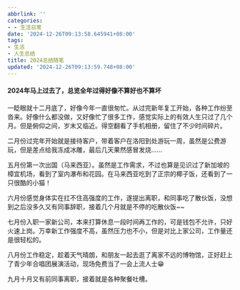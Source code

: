 ```yaml
---
abbrlink: ''
categories:
- - 生活日常
date: '2024-12-26T09:13:58.645941+08:00'
tags:
- 生活
- 人生总结
title: 2024总结随笔
updated: '2024-12-26T09:13:59.748+08:00'
---
```

#### 2024年马上过去了，总览全年过得好像不算好也不算坏

一眨眼就十二月底了，好像今年一直很匆忙。从过完新年复工开始，各种工作纷至沓来。好像什么都没做，又好像忙了很多工作，感觉实际上的有效人生只过了几个月。但是俯仰之间，岁末又临近。得空翻看了手机相册，留住了不少时间碎片。

二月份过完年开始就是接待客户，带着客户在洛阳到处游玩一周，虽然是公费游玩，但是差点给我冻成冰雕，最后几天果然感冒发烧......


五月份第一次出国（马来西亚）。虽然是工作需求，不过也算是见识过了新加坡的樟宜机场，看到了室内瀑布和花园。在马来西亚吃到了正宗的椰子饭，还看到了一只很酷的小猫！


六月份感觉身体实在扛不住高强度的工作，遂提出离职，和同事吃了散伙饭，没想到之后没多久又有同事辞职，接着几个月就是不停的吃散伙饭~~


七月份入职一家新公司，本来打算休息一段时间再工作的，可是钱包不允许，只好火速上岗。万幸新工作强度不高，虽然压力也不小，但是对比上家公司，工作量还是很轻松的。


八月份工作稳定，趁着天气晴朗，和朋友一起去逛了离家不远的博物馆，正好赶上了青少年合唱团展演活动，现场免费当了一会上流人士😁


九月十月又有前同事离职，接着就是各种聚餐吐槽。
